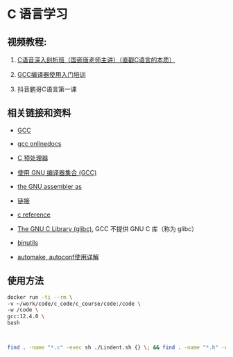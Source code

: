 # C 语言学习

## 视频教程:

1. [C语音深入剖析班（国嵌唐老师主讲）（直戳C语言的本质）](https://www.bilibili.com/video/BV1sL4y1B73X?p=1)

2. [GCC编译器使用入门培训](https://www.bilibili.com/video/BV1rJ411V7EV/)

3. 抖音鹏哥C语言第一课

## 相关链接和资料

* [GCC](https://gcc.gnu.org/)
* [gcc onlinedocs](https://gcc.gnu.org/onlinedocs/)
* [C 预处理器](https://gcc.gnu.org/onlinedocs/gcc-14.2.0/cpp/)
* [使用 GNU 编译器集合 (GCC)](https://gcc.gnu.org/onlinedocs/gcc-14.2.0/gcc/)
* [the GNU assembler as](https://sourceware.org/binutils/docs/as/)
* [链接](https://gcc.gnu.org/onlinedocs/gcc-14.2.0/gcc/Link-Options.html)

* [c reference](https://www.gnu.org/software/gnu-c-manual/gnu-c-manual.html)
* [The GNU C Library (glibc)](https://www.gnu.org/software/libc/), GCC 不提供 GNU C 库（称为 glibc）

* [binutils](https://www.gnu.org/software/binutils/)

* [automake, autoconf使用详解](https://www.laruence.com/2009/11/18/1154.html)

## 使用方法

```bash
docker run -ti --rm \
-v ~/work/code/c_code/c_course/code:/code \
-w /code \
gcc:12.4.0 \
bash



find . -name "*.c" -exec sh ./Lindent.sh {} \; && find . -name "*.h" -exec sh ./Lindent.sh {} \; && find . -name "*.c~" -exec rm -rf {} \; && find . -name "*.h~" -exec rm -rf {} \;


```

